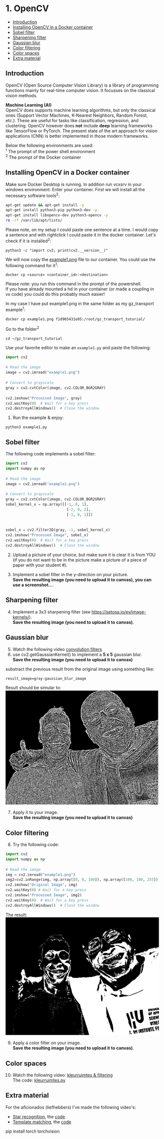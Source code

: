 # 1. OpenCV  <!-- omit in toc -->

- [Introduction](#introduction)
- [Installing OpenCV in a Docker container](#installing-opencv-in-a-docker-container)
- [Sobel filter](#sobel-filter)
- [Sharpening filter](#sharpening-filter)
- [Gaussian blur](#gaussian-blur)
- [Color filtering](#color-filtering)
- [Color spaces](#color-spaces)
- [Extra material](#extra-material)


## Introduction
OpenCV (Open Source Computer Vision Library) is a library of programming functions mainly for real-time computer vision. It focusses on the classical vision methods.

**Machine Learning (AI)**  
 OpenCV does supports machine learning  algorithms, but only the classical ones (Support Vector Machines, K-Nearest Neighbors, Random Forest, etc.). These are useful for tasks like classification, regression, and clustering. 
OpenCV however does **not** include **deep** learning frameworks like TensorFlow or PyTorch.
The present state of the art approach for vision applications (CNN) is better implemented in those modern frameworks.

Below the following environments are used:<br>
<sup>1</sup> The prompt of the power shell environment<br>
<sup>2</sup> The prompt of the Docker container<br>

## Installing OpenCV in a Docker container

Make sure Docker Desktop is running. In addition run vcxsrv in your windows environment. Enter your container. First we will install all the necessary software tools<sup>2</sup>:
```bash
apt-get update && apt-get install -y
apt-get install python3-pip python3-dev -y
apt-get install libopencv-dev python3-opencv -y
rm -rf /var/lib/apt/lists/
```
Please note, on my setup I could paste one sentence at a time. I would copy a sentence and with rightclick I could paste it in the docker container.
Let's check if it is installed<sup>2</sup>:
```
python3 -c "import cv2; print(cv2.__version__)"
```

We will now copy the [example1.png](./files/example1.png) file to our container. You could use the following command for it<sup>1</sup>:
```
docker cp <source> <container_id>:<destination>
```
Please note: you run this command in the prompt of the powershell.   
If you have already mounted a hd in your container (or made a coupling in vs code) you could do this probably much easier!

In my case I have put example1.png in the same folder as my gz_transport example<sup>1</sup>:  
```
docker cp example1.png f1d965431e05:/root/gz_transport_tutorial/
```


Go to the folder<sup>2</sup>
```
cd ~/gz_transport_tutorial
```

Use your favorite editor to make an `example1.py` and paste the following:
```python
import cv2

# Read the image
image = cv2.imread("example1.png")

# Convert to grayscale
gray = cv2.cvtColor(image, cv2.COLOR_BGR2GRAY)

cv2.imshow("Processed Image", gray)
cv2.waitKey(0)  # Wait for a key press
cv2.destroyAllWindows()  # Close the window
```

1) Run the example & enjoy:
```
python3 example1.py
```

## Sobel filter
The following code implements a sobel filter:

```python
import cv2
import numpy as np

# Read the image
image = cv2.imread("example1.png")

# Convert to grayscale
gray = cv2.cvtColor(image, cv2.COLOR_BGR2GRAY)
sobel_kernel_x = np.array([[-1, 0, 1],
                            [-2, 0, 2],
                            [-1, 0, 1]])


sobel_x = cv2.filter2D(gray, -1, sobel_kernel_x) 
cv2.imshow("Processed Image", sobel_x)
cv2.waitKey(0)  # Wait for a key press
cv2.destroyAllWindows()  # Close the window
```

2) Upload a picture of your choice, but make sure it is clear it is from YOU (if you do not want to be in the picture make a picture of a piece of paper with your student #).  

3) Implement a sobel filter in the y-direction on your picture.  
**Save the resulting image (you need to upload it to canvas), you can use a screenshot...**.

## Sharpening filter
4) Implement a 3x3 sharpening filter (see https://setosa.io/ev/image-kernels/).  
**Save the resulting image (you need to upload it to canvas)**.


## Gaussian blur

5) Watch the following video [convolution filters](https://www.youtube.com/watch?v=W_p2XQSB9XI)
6) use cv2.getGaussianKernel() to implement a **5 x 5** gaussian blur.   
**Save the resulting image (you need to upload it to canvas)**

substract the previous result from the original image using something like: 
```
result_image=gray-gaussian_blur_image
```

Result should be simular to: 
![Statler en Waldorf](./files/image.png)    

7) Apply it to your image.  
**Save the resulting image (you need to upload it to canvas)**

## Color filtering

8) Try the following code:
```python
import cv2
import numpy as np

# Read the image
img = cv2.imread("example1.png")
img2=cv2.inRange(img, np.array([0, 0, 100]), np.array([100, 100, 255]))
cv2.imshow("Original Image", img)
cv2.waitKey(0) # Wait for a key press
cv2.imshow("Processed Image", img2)
cv2.waitKey(0)  # Wait for a key press
cv2.destroyAllWindows()  # Close the window
```
The result:
![alt text](./files/image2.png)

9) Apply a color filter on your image.  
**Save the resulting image (you need to upload it to canvas)**.

## Color spaces

10) Watch the following video: [kleurruimtes & filtering](https://www.youtube.com/watch?v=v3x9IHCdM0Y)  
The code: [kleurruimtes.py](./files/kleurruimtes.py)


## Extra material

For the aficionados (liefhebbers) I've made the following video's:
- [Star recognition](https://www.youtube.com/watch?v=Ez7qANwAAQw), the [code](./files/starrecognition.py)
- [Template matching](https://www.youtube.com/watch?v=kyz_5xZmepA), the [code](./files/templatematching.py)

pip install torch torchvision
